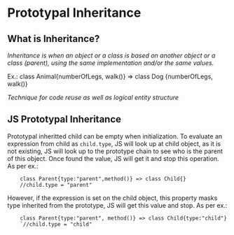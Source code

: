 # Prototypal Inheritance
## What is Inheritance?
*Inheritance is when an object or a class is based on another object or a class (parent), using the same implementation and/or the same values.*

Ex.: class Animal{numberOfLegs, walk()} => class Dog {numberOfLegs, walk()}

*Technique for code reuse as well as logical entity structure*

## JS Prototypal Inheritance

Prototypal inheritted child can be empty when initialization. To evaluate an expression from child as `child.type`, JS will look up at child object, as it is not existing, JS will look up to the prototype chain to see who is the parent of this object. Once found the value, JS will get it and stop this operation.
As per ex.: 
```
    class Parent{type:"parent",method()} => class Child{}
    //child.type = "parent"
```

However, if the expression is set on the child object, this property masks type inherited from the prototype, JS will get this value and stop.
As per ex.: 
```
    class Parent{type:"parent", method()} => class Child{type:"child"}
    `//child.type = "child"
```
